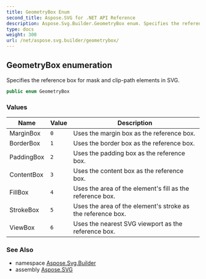 ```yaml
---
title: GeometryBox Enum
second_title: Aspose.SVG for .NET API Reference
description: Aspose.Svg.Builder.GeometryBox enum. Specifies the reference box for mask and clip-path elements in SVG
type: docs
weight: 300
url: /net/aspose.svg.builder/geometrybox/
---
```

## GeometryBox enumeration

Specifies the reference box for mask and clip-path elements in SVG.

```csharp
public enum GeometryBox
```

### Values

| Name | Value | Description |
| --- | --- | --- |
| MarginBox | `0` | Uses the margin box as the reference box. |
| BorderBox | `1` | Uses the border box as the reference box. |
| PaddingBox | `2` | Uses the padding box as the reference box. |
| ContentBox | `3` | Uses the content box as the reference box. |
| FillBox | `4` | Uses the area of the element's fill as the reference box. |
| StrokeBox | `5` | Uses the area of the element's stroke as the reference box. |
| ViewBox | `6` | Uses the nearest SVG viewport as the reference box. |

### See Also

* namespace [Aspose.Svg.Builder](../../aspose.svg.builder/)
* assembly [Aspose.SVG](../../)
